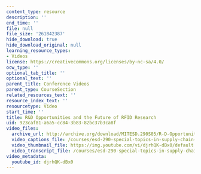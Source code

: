 ```yaml
---
content_type: resource
description: ''
end_time: ''
file: null
file_size: '261842387'
hide_download: true
hide_download_original: null
learning_resource_types:
- Videos
license: https://creativecommons.org/licenses/by-nc-sa/4.0/
ocw_type: ''
optional_tab_title: ''
optional_text: ''
parent_title: Conference Videos
parent_type: CourseSection
related_resources_text: ''
resource_index_text: ''
resourcetype: Video
start_time: ''
title: R&D Opportunities and the Future of RFID Research
uid: 923caf81-a6a5-cc84-3b83-82bc37b3ca8f
video_files:
  archive_url: http://archive.org/download/MITESD.290S05/R-D-Opportunities-and-Future-RFID-Research-220k.mp4
  video_captions_file: /courses/esd-290-special-topics-in-supply-chain-management-spring-2005/6e5a1b86181858f4a4d847d220830e15_djrhQK-dBx0.vtt
  video_thumbnail_file: https://img.youtube.com/vi/djrhQK-dBx0/default.jpg
  video_transcript_file: /courses/esd-290-special-topics-in-supply-chain-management-spring-2005/703beae77df1d016d9079b9812b41fa6_djrhQK-dBx0.pdf
video_metadata:
  youtube_id: djrhQK-dBx0
---
```

